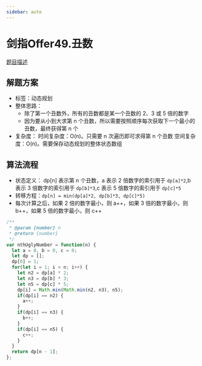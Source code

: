 ```yaml
---
sidebar: auto
---
```


# 剑指Offer49.丑数
[题目描述](https://leetcode.cn/leetbook/read/illustrate-lcof/50qoxc/)

## 解题方案
- 标签：动态规划
- 整体思路：
  - 除了第一个丑数外，所有的丑数都是某一个丑数的 2、3 或 5 倍的数字
  - 因为要从小到大求第 n 个丑数，所以需要按照顺序每次获取下一个最小的丑数，最终获得第 n 个
- 复杂度：
  时间复杂度：O(n)。只需要 n 次遍历即可求得第 n 个丑数
  空间复杂度：O(n)。需要保存动态规划的整体状态数组

## 算法流程
- 状态定义： dp[n] 表示第 n 个丑数，a 表示 2 倍数字的索引用于 `dp[a]*2`,b 表示 3 倍数字的索引用于 `dp[b]*3`,c 表示 5 倍数字的索引用于 `dp[c]*5`
- 转移方程：`dp[n] = min(dp[a]*2, dp[b]*3, dp[c]*5)`
- 每次计算之后，如果 2 倍的数字最小，则 a++，如果 3 倍的数字最小，则 b++，如果 5 倍的数字最小，则 c++

```js
/**
 * @param {number} n
 * @return {number}
 */
var nthUglyNumber = function(n) {
  let a = 0, b = 0, c = 0;
  let dp = [];
  dp[0] = 1;
  for(let i = 1; i < n; i++) {
    let n2 = dp[a] * 2;
    let n3 = dp[b] * 3;
    let n5 = dp[c] * 5;
    dp[i] = Math.min(Math.min(n2, n3), n5);
    if(dp[i] == n2) {
      a++;
    }
    if(dp[i] == n3) {
      b++;
    }
    if(dp[i] == n5) {
      c++;
    }
  }
  return dp[n - 1];
};
```